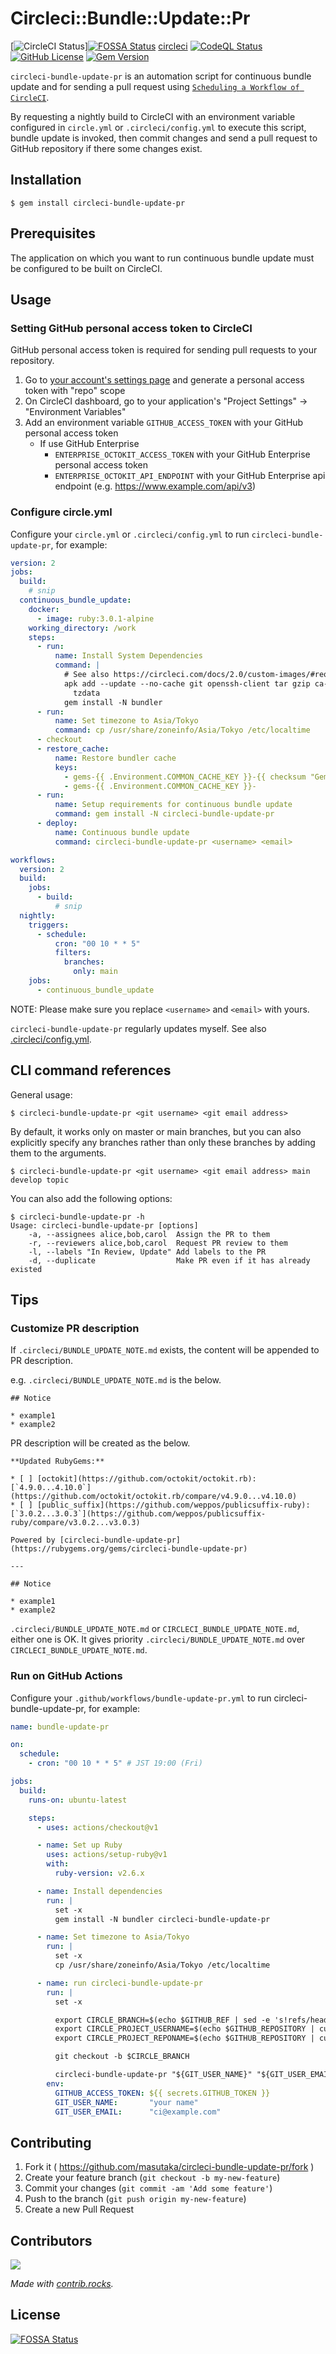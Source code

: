 # Circleci::Bundle::Update::Pr

[![CircleCI Status](https://img.shields.io/circleci/build/github/masutaka/circleci-bundle-update-pr/main?style=flat-square&logo=circieci&label=CircleCI)][![FOSSA Status](https://app.fossa.com/api/projects/git%2Bgithub.com%2Fmasutaka%2Fcircleci-bundle-update-pr.svg?type=shield)](https://app.fossa.com/projects/git%2Bgithub.com%2Fmasutaka%2Fcircleci-bundle-update-pr?ref=badge_shield)
[circleci]
[![CodeQL Status](https://img.shields.io/github/actions/workflow/status/masutaka/circleci-bundle-update-pr/github-code-scanning%2Fcodeql?branch=main&style=flat-square&logo=githubactions&label=CodeQL)][codeql]
[![GitHub License](https://img.shields.io/github/license/masutaka/circleci-bundle-update-pr?style=flat-square&label=License)][license]
[![Gem Version](https://img.shields.io/gem/v/circleci-bundle-update-pr?style=flat-square&logo=rubygems&label=Gem)][gem]

[circleci]: https://app.circleci.com/pipelines/github/masutaka/circleci-bundle-update-pr?branch=main
[codeql]: https://github.com/masutaka/circleci-bundle-update-pr/actions/workflows/github-code-scanning/codeql?query=branch%3Amain
[license]: https://github.com/masutaka/circleci-bundle-update-pr/blob/main/LICENSE.txt
[gem]: https://rubygems.org/gems/circleci-bundle-update-pr

`circleci-bundle-update-pr` is an automation script for continuous bundle update and for sending a pull request using [`Scheduling a Workflow of CircleCI`](https://circleci.com/docs/2.0/workflows/#scheduling-a-workflow).

By requesting a nightly build to CircleCI with an environment variable configured in `circle.yml` or `.circleci/config.yml` to execute this script, bundle update is invoked, then commit changes and send a pull request to GitHub repository if there some changes exist.

## Installation

```
$ gem install circleci-bundle-update-pr
```

## Prerequisites

The application on which you want to run continuous bundle update must be configured to be built on CircleCI.

## Usage

### Setting GitHub personal access token to CircleCI

GitHub personal access token is required for sending pull requests to your repository.

1. Go to [your account's settings page](https://github.com/settings/tokens) and generate a personal access token with "repo" scope
2. On CircleCI dashboard, go to your application's "Project Settings" -> "Environment Variables"
3. Add an environment variable `GITHUB_ACCESS_TOKEN` with your GitHub personal access token
    * If use GitHub Enterprise
        * `ENTERPRISE_OCTOKIT_ACCESS_TOKEN` with your GitHub Enterprise personal access token
        * `ENTERPRISE_OCTOKIT_API_ENDPOINT` with your GitHub Enterprise api endpoint (e.g. https://www.example.com/api/v3)

### Configure circle.yml

Configure your `circle.yml` or `.circleci/config.yml` to run `circleci-bundle-update-pr`, for example:

```yaml
version: 2
jobs:
  build:
    # snip
  continuous_bundle_update:
    docker:
      - image: ruby:3.0.1-alpine
    working_directory: /work
    steps:
      - run:
          name: Install System Dependencies
          command: |
            # See also https://circleci.com/docs/2.0/custom-images/#required-tools-for-primary-containers
            apk add --update --no-cache git openssh-client tar gzip ca-certificates \
              tzdata
            gem install -N bundler
      - run:
          name: Set timezone to Asia/Tokyo
          command: cp /usr/share/zoneinfo/Asia/Tokyo /etc/localtime
      - checkout
      - restore_cache:
          name: Restore bundler cache
          keys:
            - gems-{{ .Environment.COMMON_CACHE_KEY }}-{{ checksum "Gemfile.lock" }}
            - gems-{{ .Environment.COMMON_CACHE_KEY }}-
      - run:
          name: Setup requirements for continuous bundle update
          command: gem install -N circleci-bundle-update-pr
      - deploy:
          name: Continuous bundle update
          command: circleci-bundle-update-pr <username> <email>

workflows:
  version: 2
  build:
    jobs:
      - build:
          # snip
  nightly:
    triggers:
      - schedule:
          cron: "00 10 * * 5"
          filters:
            branches:
              only: main
    jobs:
      - continuous_bundle_update
```

NOTE: Please make sure you replace `<username>` and `<email>` with yours.

`circleci-bundle-update-pr` regularly updates myself. See also [.circleci/config.yml](.circleci/config.yml).

## CLI command references

General usage:

```
$ circleci-bundle-update-pr <git username> <git email address>
```

By default, it works only on master or main branches, but you can also explicitly specify any branches rather than only these branches by adding them to the arguments.

```
$ circleci-bundle-update-pr <git username> <git email address> main develop topic
```

You can also add the following options:

```
$ circleci-bundle-update-pr -h
Usage: circleci-bundle-update-pr [options]
    -a, --assignees alice,bob,carol  Assign the PR to them
    -r, --reviewers alice,bob,carol  Request PR review to them
    -l, --labels "In Review, Update" Add labels to the PR
    -d, --duplicate                  Make PR even if it has already existed
```

## Tips

### Customize PR description

If `.circleci/BUNDLE_UPDATE_NOTE.md` exists, the content will be appended to PR description.

e.g. `.circleci/BUNDLE_UPDATE_NOTE.md` is the below.

```
## Notice

* example1
* example2
```

PR description will be created as the below.

```
**Updated RubyGems:**

* [ ] [octokit](https://github.com/octokit/octokit.rb): [`4.9.0...4.10.0`](https://github.com/octokit/octokit.rb/compare/v4.9.0...v4.10.0)
* [ ] [public_suffix](https://github.com/weppos/publicsuffix-ruby): [`3.0.2...3.0.3`](https://github.com/weppos/publicsuffix-ruby/compare/v3.0.2...v3.0.3)

Powered by [circleci-bundle-update-pr](https://rubygems.org/gems/circleci-bundle-update-pr)

---

## Notice

* example1
* example2
```

`.circleci/BUNDLE_UPDATE_NOTE.md` or `CIRCLECI_BUNDLE_UPDATE_NOTE.md`, either one is OK. It gives priority `.circleci/BUNDLE_UPDATE_NOTE.md` over `CIRCLECI_BUNDLE_UPDATE_NOTE.md`.

### Run on GitHub Actions
Configure your `.github/workflows/bundle-update-pr.yml` to run circleci-bundle-update-pr, for example:

```yaml
name: bundle-update-pr

on:
  schedule:
    - cron: "00 10 * * 5" # JST 19:00 (Fri)

jobs:
  build:
    runs-on: ubuntu-latest

    steps:
      - uses: actions/checkout@v1

      - name: Set up Ruby
        uses: actions/setup-ruby@v1
        with:
          ruby-version: v2.6.x

      - name: Install dependencies
        run: |
          set -x
          gem install -N bundler circleci-bundle-update-pr

      - name: Set timezone to Asia/Tokyo
        run: |
          set -x
          cp /usr/share/zoneinfo/Asia/Tokyo /etc/localtime

      - name: run circleci-bundle-update-pr
        run: |
          set -x

          export CIRCLE_BRANCH=$(echo $GITHUB_REF | sed -e 's!refs/heads/!!g')
          export CIRCLE_PROJECT_USERNAME=$(echo $GITHUB_REPOSITORY | cut -d "/" -f 1)
          export CIRCLE_PROJECT_REPONAME=$(echo $GITHUB_REPOSITORY | cut -d "/" -f 2)

          git checkout -b $CIRCLE_BRANCH

          circleci-bundle-update-pr "${GIT_USER_NAME}" "${GIT_USER_EMAIL}"
        env:
          GITHUB_ACCESS_TOKEN: ${{ secrets.GITHUB_TOKEN }}
          GIT_USER_NAME:       "your name"
          GIT_USER_EMAIL:      "ci@example.com"
```

## Contributing

1. Fork it ( https://github.com/masutaka/circleci-bundle-update-pr/fork )
2. Create your feature branch (`git checkout -b my-new-feature`)
3. Commit your changes (`git commit -am 'Add some feature'`)
4. Push to the branch (`git push origin my-new-feature`)
5. Create a new Pull Request

## Contributors

<a href="https://github.com/masutaka/circleci-bundle-update-pr/graphs/contributors">
  <img src="https://contrib.rocks/image?repo=masutaka/circleci-bundle-update-pr" />
</a>

*Made with [contrib.rocks](https://contrib.rocks).*


## License
[![FOSSA Status](https://app.fossa.com/api/projects/git%2Bgithub.com%2Fmasutaka%2Fcircleci-bundle-update-pr.svg?type=large)](https://app.fossa.com/projects/git%2Bgithub.com%2Fmasutaka%2Fcircleci-bundle-update-pr?ref=badge_large)